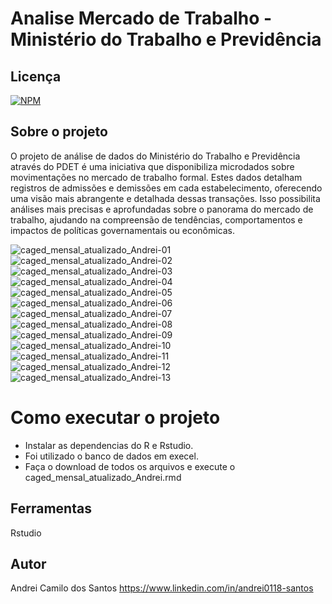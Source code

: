 # Analise Mercado de Trabalho - Ministério do Trabalho e Previdência

## Licença  
[![NPM](https://img.shields.io/npm/l/react)](https://github.com/andrei0118/gn-vendas/blob/master/LICENSE)

## Sobre o projeto

O projeto de análise de dados do Ministério do Trabalho e Previdência através do PDET é uma iniciativa que disponibiliza microdados sobre movimentações no mercado de trabalho formal. Estes dados detalham registros de admissões e demissões em cada estabelecimento, oferecendo uma visão mais abrangente e detalhada dessas transações. Isso possibilita análises mais precisas e aprofundadas sobre o panorama do mercado de trabalho, ajudando na compreensão de tendências, comportamentos e impactos de políticas governamentais ou econômicas.


![caged_mensal_atualizado_Andrei-01](https://github.com/andrei0118/Analise-Mercado-Trabalho/assets/75299828/016859fc-58c9-4a32-9060-3908443bc4d4)
![caged_mensal_atualizado_Andrei-02](https://github.com/andrei0118/Analise-Mercado-Trabalho/assets/75299828/2246ea88-da32-4675-8e2e-182b18042659)
![caged_mensal_atualizado_Andrei-03](https://github.com/andrei0118/Analise-Mercado-Trabalho/assets/75299828/9e84061c-e35f-468d-b328-777dab773e3d)
![caged_mensal_atualizado_Andrei-04](https://github.com/andrei0118/Analise-Mercado-Trabalho/assets/75299828/84a362f9-60b7-47df-a2d6-b3aed8a39987)
![caged_mensal_atualizado_Andrei-05](https://github.com/andrei0118/Analise-Mercado-Trabalho/assets/75299828/e12a0161-7ebf-4684-bfde-e628e182fb4a)
![caged_mensal_atualizado_Andrei-06](https://github.com/andrei0118/Analise-Mercado-Trabalho/assets/75299828/48539680-a288-4a1a-ba1f-db90e0e359d5)
![caged_mensal_atualizado_Andrei-07](https://github.com/andrei0118/Analise-Mercado-Trabalho/assets/75299828/af68593f-8a3b-416f-b71d-a50268ade6d0)
![caged_mensal_atualizado_Andrei-08](https://github.com/andrei0118/Analise-Mercado-Trabalho/assets/75299828/75d13ef2-0a2c-4ea4-98ad-3409f01b6b2a)
![caged_mensal_atualizado_Andrei-09](https://github.com/andrei0118/Analise-Mercado-Trabalho/assets/75299828/a715f6b9-2db7-4919-9f9e-001234147c1c)
![caged_mensal_atualizado_Andrei-10](https://github.com/andrei0118/Analise-Mercado-Trabalho/assets/75299828/4c2f24cc-3c07-46b7-a3cc-a19a8027280a)
![caged_mensal_atualizado_Andrei-11](https://github.com/andrei0118/Analise-Mercado-Trabalho/assets/75299828/29c91973-efd8-4c51-a1f1-77dbd468792c)
![caged_mensal_atualizado_Andrei-12](https://github.com/andrei0118/Analise-Mercado-Trabalho/assets/75299828/8fc7c4b7-b910-4c8d-8d15-25a72d0ef7c9)
![caged_mensal_atualizado_Andrei-13](https://github.com/andrei0118/Analise-Mercado-Trabalho/assets/75299828/ad36e011-32ff-47e1-aff3-b498a975cd02)

# Como executar o projeto

- Instalar as dependencias do R e Rstudio.
- Foi utilizado o banco de dados em execel.
- Faça o download de todos os arquivos e execute o caged_mensal_atualizado_Andrei.rmd

## Ferramentas

Rstudio

## Autor
Andrei Camilo dos Santos
https://www.linkedin.com/in/andrei0118-santos
